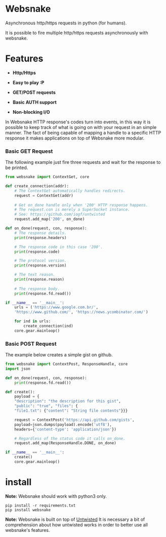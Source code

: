 # Websnake

Asynchronous http/https requests in python (for humans).

It is possible to fire multiple http/https requests asynchronously with websnake. 

# Features

- **Http/Https**

- **Easy to play :P**

- **GET/POST requests**

- **Basic AUTH support**

- **Non-blocking I/O**

In Websnake HTTP response's codes turn into events, in this way it is possible to keep track of what is going
on with your request in an simple manner. The fact of being capable of mapping a handle to a specific
HTTP response it makes applications on top of Websnake more modular.

### Basic GET Request

The following example just fire three requests and wait for the response to be printed.

~~~python
from websnake import ContextGet, core

def create_connection(addr):
    # The ContextGet automatically handles redirects.
    request = ContextGet(addr)
    
    # Get on_done handle only when '200' HTTP response happens.
    # The request.con is merely a SuperSocket instance.
    # See: https://github.com/iogf/untwisted
    request.add_map('200', on_done)

def on_done(request, con, response):
    # The response details.
    print(response.headers)

    # The response code in this case '200'.
    print(response.code)

    # The protocol version.
    print(response.version)

    # The text reason.
    print(response.reason) 
    
    # The response body.
    print(response.fd.read())

if __name__ == '__main__':
    urls = ('https://www.google.com.br/', 
    'https://www.github.com/', 'https://news.ycombinator.com/')

    for ind in urls:
        create_connection(ind)
    core.gear.mainloop()
~~~

### Basic POST Request

The example below creates a simple gist on github.

~~~python
from websnake import ContextPost, ResponseHandle, core
import json

def on_done(request, con, response):
    print(response.fd.read())

def create():
    payload = {
    "description": "the description for this gist",
    "public": "true", "files": {
    "file1.txt": {"content": "String file contents"}}}

    request = ContextPost('https://api.github.com/gists',      
    payload=json.dumps(payload).encode('utf8'), 
    headers={'content-type': 'application/json'})

    # Regardless of the status code it calls on_done.
    request.add_map(ResponseHandle.DONE, on_done)

if __name__ == '__main__':
    create()
    core.gear.mainloop()
~~~

# install

**Note:** Websnake should work with python3 only.

~~~
pip install -r requirements.txt
pip install websnake
~~~

**Note:** Websnake is built on top of [Untwisted](https://github.com/iogf/untwisted) It is necessary a bit
of comprehension about how untwisted works in order to better use all websnake's features.









